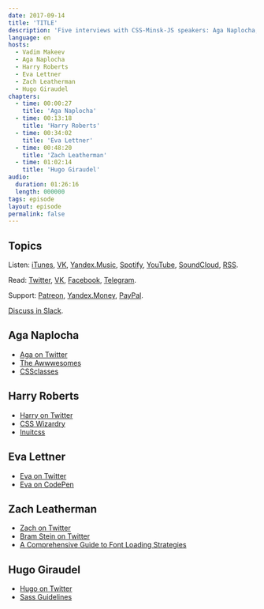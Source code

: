 ```yaml
---
date: 2017-09-14
title: 'TITLE'
description: 'Five interviews with CSS-Minsk-JS speakers: Aga Naplocha, Harry Roberts, Eva Lettner, Zach Leatherman, Hugo Giraudel.'
language: en
hosts:
  - Vadim Makeev
  - Aga Naplocha
  - Harry Roberts
  - Eva Lettner
  - Zach Leatherman
  - Hugo Giraudel
chapters:
  - time: 00:00:27
    title: 'Aga Naplocha'
  - time: 00:13:18
    title: 'Harry Roberts'
  - time: 00:34:02
    title: 'Eva Lettner'
  - time: 00:48:20
    title: 'Zach Leatherman'
  - time: 01:02:14
    title: 'Hugo Giraudel'
audio:
  duration: 01:26:16
  length: 000000
tags: episode
layout: episode
permalink: false
---
```


## Topics

Listen: [iTunes](https://itunes.apple.com/podcast/id1080500016), [VK](https://vk.com/podcasts-32017543), [Yandex.Music](https://music.yandex.ru/album/6245956), [Spotify](https://open.spotify.com/show/3rzAcADjpBpXt73L0epTjV), [YouTube](https://www.youtube.com/playlist?list=PLMBnwIwFEFHcwuevhsNXkFTcadeX5R1Go), [SoundCloud](https://soundcloud.com/web-standards), [RSS](https://web-standards.ru/podcast/feed/).

Read: [Twitter](https://twitter.com/webstandards_ru), [VK](https://vk.com/webstandards_ru), [Facebook](https://www.facebook.com/webstandardsru), [Telegram](https://t.me/webstandards_ru).

Support: [Patreon](https://www.patreon.com/webstandards_ru), [Yandex.Money](https://money.yandex.ru/to/41001119329753), [PayPal](https://www.paypal.me/pepelsbey).

[Discuss in Slack](http://slack.web-standards.ru/).

## Aga Naplocha

- [Aga on Twitter](https://twitter.com/aganaplocha)
- [The Awwwesomes](http://theawwwesomes.org/)
- [CSSclasses](http://cssclass.es/)

## Harry Roberts

- [Harry on Twitter](https://twitter.com/csswizardry)
- [CSS Wizardry](https://csswizardry.com/)
- [Inuitcss](https://github.com/inuitcss/inuitcss)

## Eva Lettner

- [Eva on Twitter](https://twitter.com/eva_trostlos)
- [Eva on CodePen](https://codepen.io/eva_trostlos/)

## Zach Leatherman

- [Zach on Twitter](https://twitter.com/zachleat)
- [Bram Stein on Twitter](https://twitter.com/bram_stein)
- [A Comprehensive Guide to Font Loading Strategies](https://www.zachleat.com/web/comprehensive-webfonts/)

## Hugo Giraudel

- [Hugo on Twitter](https://twitter.com/HugoGiraudel)
- [Sass Guidelines](https://sass-guidelin.es/)
